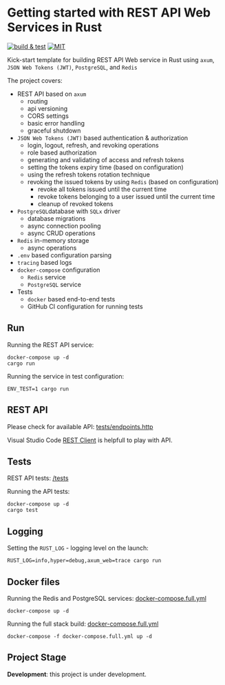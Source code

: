 # Getting started with REST API Web Services in Rust

[![build & test](https://github.com/sheroz/axum-web/actions/workflows/ci.yml/badge.svg)](https://github.com/sheroz/axum-web/actions/workflows/ci.yml)
[![MIT](https://img.shields.io/github/license/sheroz/axum-web)](https://github.com/sheroz/axum-web/tree/main/LICENSE)

Kick-start template for building REST API Web service in Rust using `axum`, `JSON Web Tokens (JWT)`, `PostgreSQL`, and `Redis`

The project covers:

- REST API based on `axum`
  - routing
  - api versioning
  - CORS settings
  - basic error handling
  - graceful shutdown
- `JSON Web Tokens (JWT)` based authentication & authorization
  - login, logout, refresh, and revoking operations
  - role based authorization
  - generating and validating of access and refresh tokens
  - setting the tokens expiry time (based on configuration)
  - using the refresh tokens rotation technique
  - revoking the issued tokens by using `Redis` (based on configuration)
    - revoke all tokens issued until the current time
    - revoke tokens belonging to a user issued until the current time
    - cleanup of revoked tokens
- `PostgreSQL`database with `SQLx` driver
  - database migrations
  - async connection pooling
  - async CRUD operations
- `Redis` in-memory storage
  - async operations
- `.env` based configuration parsing
- `tracing` based logs
- `docker-compose` configuration
  - `Redis` service
  - `PostgreSQL` service
- Tests
  - `docker` based end-to-end tests
  - GitHub CI configuration for running tests

## Run

Running the REST API service:

```shell
docker-compose up -d
cargo run
```

Running the service in test configuration:

```shell
ENV_TEST=1 cargo run
```

## REST API

Please check for available API: [tests/endpoints.http](/tests/endpoints.http)

Visual Studio Code [REST Client](https://marketplace.visualstudio.com/items?itemName=humao.rest-client) is helpfull to play with API.

## Tests

REST API tests: [/tests](/tests)

Running the API tests:

```shell
docker-compose up -d
cargo test
```

## Logging

Setting the `RUST_LOG` - logging level on the launch:

```shell
RUST_LOG=info,hyper=debug,axum_web=trace cargo run
```

## Docker files

Running the Redis and PostgreSQL services: [docker-compose.full.yml](docker-compose.full.yml)

```shell
docker-compose up -d
```

Running the full stack build: [docker-compose.full.yml](docker-compose.full.yml)

```shell
docker-compose -f docker-compose.full.yml up -d
```

## Project Stage

**Development**: this project is under development.
